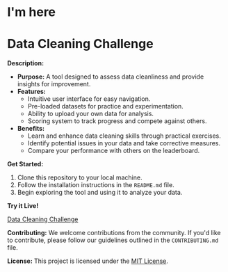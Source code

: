 # I'm here
# Data Cleaning Challenge

**Description:**

* **Purpose:** A tool designed to assess data cleanliness and provide insights for improvement.
* **Features:**
  - Intuitive user interface for easy navigation.
  - Pre-loaded datasets for practice and experimentation.
  - Ability to upload your own data for analysis.
  - Scoring system to track progress and compete against others.
* **Benefits:**
  - Learn and enhance data cleaning skills through practical exercises.
  - Identify potential issues in your data and take corrective measures.
  - Compare your performance with others on the leaderboard.

**Get Started:**
1. Clone this repository to your local machine.
2. Follow the installation instructions in the `README.md` file.
3. Begin exploring the tool and using it to analyze your data.

**Try it Live!**

[Data Cleaning Challenge](https://evaluateyourdataproject-7qbzz9y2obgym6td7gczkt.streamlit.app/)


**Contributing:**
We welcome contributions from the community. If you'd like to contribute, please follow our guidelines outlined in the `CONTRIBUTING.md` file.

**License:**
This project is licensed under the [MIT License](LICENSE).
